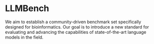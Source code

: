 # LLMBench
We aim to establish a community-driven benchmark set specifically designed for bioinformatics. Our goal is to introduce a new standard for evaluating and advancing the capabilities of state-of-the-art language models in the field.

